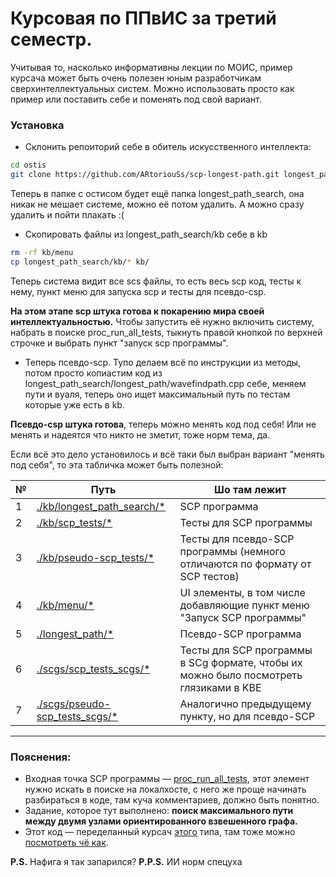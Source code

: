 # Курсовая по ППвИС за третий семестр.

Учитывая то, насколько информативны лекции по МОИС, пример курсача может быть очень полезен
юным разработчикам сверхинтеллектуальных систем. Можно использовать просто как пример или поставить себе и поменять под свой вариант.

### Установка

* Склонить репоиторий себе в обитель искусственного интеллекта:

```bash
cd ostis
git clone https://github.com/ARtoriouSs/scp-longest-path.git longest_path_search
```
Теперь в папке с остисом будет ещё папка longest_path_search, она никак не мешает системе, можно её потом удалить. А можно сразу удалить и пойти плакать :(

* Скопировать файлы из longest_path_search/kb себе в kb

```bash
rm -rf kb/menu
cp longest_path_search/kb/* kb/
```
Теперь система видит все scs файлы, то есть весь scp код, тесты к нему, пункт меню для запуска scp и тесты для псевдо-csp.

**На этом этапе scp штука готова к покарению мира своей интеллектуальностью.** Чтобы запустить её нужно включить систему, набрать в поиске proc_run_all_tests, тыкнуть правой кнопкой по верхней строчке и выбрать пункт "запуск scp программы".

* Теперь псевдо-scp. Тупо делаем всё по инструкции из методы, потом просто копиастим код из longest_path_search/longest_path/wavefindpath.cpp себе, меняем пути и вуаля, теперь оно ищет максимальный путь по тестам которые уже есть в kb.

**Псевдо-csp штука готова**, теперь можно менять код под себя! Или не менять и надеятся что никто не зметит, тоже норм тема, да.

Если всё это дело установилось и всё таки был выбран вариант "менять под себя", то эта табличка может быть полезной:

| № | Путь                                                                            | Шо там лежит                                                                          |
| - | ------------------------------------------------------------------------------- | ------------------------------------------------------------------------------------- |
| 1 | [./kb/longest_path_search/*](./kb/longest_path_search/)                         | SCP программа                                                                         |
| 2 | [./kb/scp_tests/*](./kb/scp_tests/)                                             | Тесты для SCP программы                                                               |
| 3 | [./kb/pseudo-scp_tests/*](./kb/pseudo-scp_tests/)                               | Тесты для псевдо-SCP программы (немного отличаются по формату от SCP тестов)          |
| 4 | [./kb/menu/*](./kb/menu/)                                                       | UI элементы, в том числе добавляющие пункт меню "Запуск SCP программы"                |
| 5 | [./longest_path/*](./longest_path/)                                          | Псевдо-SCP программа                                                                  |
| 6 | [./scgs/scp_tests_scgs/*](./scgs/scp_tests_scgs/)               | Тесты для SCP программы в SCg формате, чтобы их можно было посмотреть глязиками в KBE |
| 7 | [./scgs/pseudo-scp_tests_scgs/*](./scgs/pseudo-scp_tests_scgs/) | Аналогично предыдущему пункту, но для псевдо-SCP                                             |

-----------------------------------------------------------------------------------------------------------------

### Пояснения:
* Входная точка SCP программы — [proc_run_all_tests](./kb/longest_path_search/proc_run_all_tests.scs), этот элемент нужно искать в поиске на локалхосте, с него же
проще начинать разбираться в коде, там куча комментариев, должно быть понятно.
* Задание, которое тут выполнено: **поиск максимального пути между двумя узлами ориентированного взвешенного графа.**
* Этот код — переделанный курсач [этого](https://github.com/Yegor-Ikbaev "Ягор") типа,
там тоже можно [посмотреть чё как](https://github.com/Yegor-Ikbaev/scp-chains "тык").

**P.S.** Нафига я так запарился?
**P.P.S.** ИИ норм спецуха
